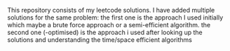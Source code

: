 This repository consists of my leetcode solutions. 
I have added multiple solutions for the same problem:
    the first one is the approach I used initially which maybe a brute force approach or a semi-efficient algorithm.
    the second one (-optimised) is the approach i used after looking up the solutions and understanding the time/space efficient algorithms
    
